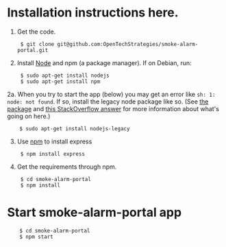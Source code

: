 # Installation instructions here.

1. Get the code.

        $ git clone git@github.com:OpenTechStrategies/smoke-alarm-portal.git

2. Install [Node](https://nodejs.org/download/) and npm (a package manager).  If
on Debian, run:

        $ sudo apt-get install nodejs
        $ sudo apt-get install npm

  2a. When you try to start the app (below) you may get an error like `sh: 1: node:
  not found`.  If so, install the legacy node package like so.  (See [the
  package](https://packages.debian.org/sid/nodejs-legacy) and [this StackOverflow
  answer](stackoverflow.com/questions/21168141/can-not-install-packages-using-node-package-manager-in-ubuntu)
  for more information about what's going on here.)

        $ sudo apt-get install nodejs-legacy 

3. Use [npm](http://npmjs.org/) to install express

        $ npm install express

4. Get the requirements through npm.

        $ cd smoke-alarm-portal
        $ npm install 

# Start smoke-alarm-portal app

        $ cd smoke-alarm-portal
        $ npm start


